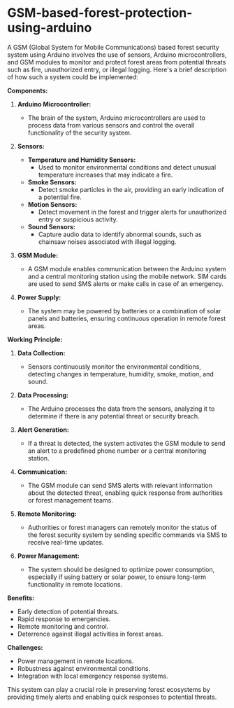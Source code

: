 # GSM-based-forest-protection-using-arduino
A GSM (Global System for Mobile Communications) based forest security system using Arduino involves the use of sensors, Arduino microcontrollers, and GSM modules to monitor and protect forest areas from potential threats such as fire, unauthorized entry, or illegal logging. Here's a brief description of how such a system could be implemented:

**Components:**

1. **Arduino Microcontroller:**
   - The brain of the system, Arduino microcontrollers are used to process data from various sensors and control the overall functionality of the security system.

2. **Sensors:**
   - **Temperature and Humidity Sensors:**
     - Used to monitor environmental conditions and detect unusual temperature increases that may indicate a fire.
   - **Smoke Sensors:**
     - Detect smoke particles in the air, providing an early indication of a potential fire.
   - **Motion Sensors:**
     - Detect movement in the forest and trigger alerts for unauthorized entry or suspicious activity.
   - **Sound Sensors:**
     - Capture audio data to identify abnormal sounds, such as chainsaw noises associated with illegal logging.

3. **GSM Module:**
   - A GSM module enables communication between the Arduino system and a central monitoring station using the mobile network. SIM cards are used to send SMS alerts or make calls in case of an emergency.

4. **Power Supply:**
   - The system may be powered by batteries or a combination of solar panels and batteries, ensuring continuous operation in remote forest areas.

**Working Principle:**

1. **Data Collection:**
   - Sensors continuously monitor the environmental conditions, detecting changes in temperature, humidity, smoke, motion, and sound.

2. **Data Processing:**
   - The Arduino processes the data from the sensors, analyzing it to determine if there is any potential threat or security breach.

3. **Alert Generation:**
   - If a threat is detected, the system activates the GSM module to send an alert to a predefined phone number or a central monitoring station.

4. **Communication:**
   - The GSM module can send SMS alerts with relevant information about the detected threat, enabling quick response from authorities or forest management teams.

5. **Remote Monitoring:**
   - Authorities or forest managers can remotely monitor the status of the forest security system by sending specific commands via SMS to receive real-time updates.

6. **Power Management:**
   - The system should be designed to optimize power consumption, especially if using battery or solar power, to ensure long-term functionality in remote locations.

**Benefits:**
- Early detection of potential threats.
- Rapid response to emergencies.
- Remote monitoring and control.
- Deterrence against illegal activities in forest areas.

**Challenges:**
- Power management in remote locations.
- Robustness against environmental conditions.
- Integration with local emergency response systems.

This system can play a crucial role in preserving forest ecosystems by providing timely alerts and enabling quick responses to potential threats.
